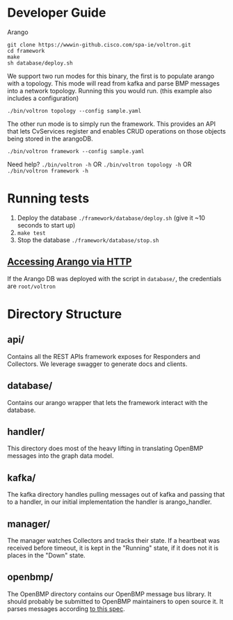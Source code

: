 # Developer Guide
Arango

```
git clone https://wwwin-github.cisco.com/spa-ie/voltron.git
cd framework
make
sh database/deploy.sh
```

We support two run modes for this binary, the first is to populate arango with a
topology. This mode will read from kafka and parse BMP messages into a network topology.
Running this you would run. (this example also includes a configuration)

`./bin/voltron topology --config sample.yaml`


The other run mode is to simply run the framework. This provides an API that lets
CvServices register and enables CRUD operations on those objects being stored in the arangoDB.

`./bin/voltron framework --config sample.yaml`

Need help?
`./bin/voltron -h` OR `./bin/voltron topology -h` OR `./bin/voltron framework -h`


# Running tests
1. Deploy the database `./framework/database/deploy.sh` (give it ~10 seconds to start up)
2. `make test`
3. Stop the database `./framework/database/stop.sh`


## [Accessing Arango via HTTP](https://docs.arangodb.com/3.2/HTTP/SimpleQuery/)
If the Arango DB was deployed with the script in `database/`, the credentials are
`root/voltron`

# Directory Structure

## api/
Contains all the REST APIs framework exposes for Responders and Collectors. We
leverage swagger to generate docs and clients.

## database/
Contains our arango wrapper that lets the framework interact with the database.

## handler/
This directory does most of the heavy lifting in translating OpenBMP messages
into the graph data model.

## kafka/
The kafka directory handles pulling messages out of kafka and passing that to a
handler, in our initial implementation the handler is arango_handler.

## manager/
The manager watches Collectors and tracks their state. If a heartbeat was received
before timeout, it is kept in the "Running" state, if it does not it is places in
the "Down" state.

## openbmp/
The OpenBMP directory contains our OpenBMP message bus library. It should probably
be submitted to OpenBMP maintainers to open source it. It parses messages according [to this spec](https://github.com/OpenBMP/openbmp/blob/master/docs/MESSAGE_BUS_API.md).
